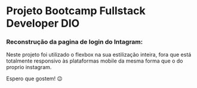# Projeto Bootcamp Fullstack Developer DIO

### Reconstrução da pagina de login do Intagram:

Neste projeto foi utilizado o flexbox na sua estilização inteira, fora que está totalmente responsivo às plataformas mobile da mesma forma que o do proprio instagram.

Espero que gostem! :wink:
